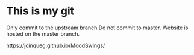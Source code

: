 # This is my git
Only commit to the upstream branch
Do not commit to master.
Website is hosted on the master branch.

https://jcinqueg.github.io/MoodSwings/
